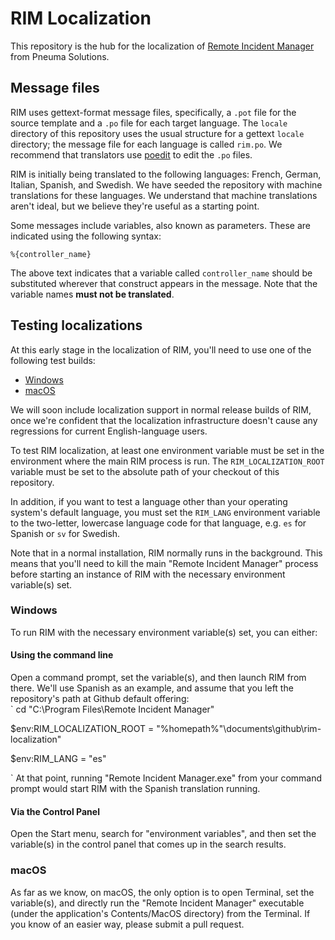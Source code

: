 # RIM Localization

This repository is the hub for the localization of [Remote Incident Manager](https://getrim.app/) from Pneuma Solutions.

## Message files

RIM uses gettext-format message files, specifically, a `.pot` file for the source template and a `.po` file for each target language. The `locale` directory of this repository uses the usual structure for a gettext `locale` directory; the message file for each language is called `rim.po`. We recommend that translators use [poedit](https://poedit.net/) to edit the `.po` files.

RIM is initially being translated to the following languages: French, German, Italian, Spanish, and Swedish. We have seeded the repository with machine translations for these languages. We understand that machine translations aren't ideal, but we believe they're useful as a starting point.

Some messages include variables, also known as parameters. These are indicated using the following syntax:

`%{controller_name}`

The above text indicates that a variable called `controller_name` should be substituted wherever that construct appears in the message. Note that the variable names **must not be translated**.

## Testing localizations

At this early stage in the localization of RIM, you'll need to use one of the following test builds:

* [Windows](https://download.pneumasolutions.com/rim/rim-l10n-test-setup.exe)
* [macOS](https://download.pneumasolutions.com/rim/rim-l10n-test.pkg)

We will soon include localization support in normal release builds of RIM, once we're confident that the localization infrastructure doesn't cause any regressions for current English-language users.

To test RIM localization, at least one environment variable must be set in the environment where the main RIM process is run. The `RIM_LOCALIZATION_ROOT` variable must be set to the absolute path of your checkout of this repository.

In addition, if you want to test a language other than your operating system's default language, you must set the `RIM_LANG` environment variable to the two-letter, lowercase language code for that language, e.g. `es` for Spanish or `sv` for Swedish.

Note that in a normal installation, RIM normally runs in the background. This means that you'll need to kill the main "Remote Incident Manager" process before starting an instance of RIM with the necessary environment variable(s) set.

### Windows

To run RIM with the necessary environment variable(s) set, you can either:
#### Using the command line
Open a command prompt, set the variable(s), and then launch RIM from there. We'll use Spanish as an example, and assume that you left the repository's path at Github default offering:  
`
cd "C:\Program Files\Remote Incident Manager"

$env:RIM_LOCALIZATION_ROOT = "%homepath%"\documents\github\rim-localization"

$env:RIM_LANG = "es"

`
At that point, running "Remote Incident Manager.exe" from your command prompt would start RIM with the Spanish translation running.

#### Via the Control Panel

Open the Start menu, search for "environment variables", and then set the variable(s) in the control panel that comes up in the search results.

### macOS

As far as we know, on macOS, the only option is to open Terminal, set the variable(s), and directly run the "Remote Incident Manager" executable (under the application's Contents/MacOS directory) from the Terminal. If you know of an easier way, please submit a pull request.
